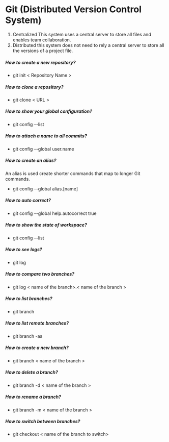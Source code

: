 
# Git (Distributed Version Control System)

1. Centralized 
This system uses a central server to store all files and enables team collaboration.
2. Distributed
this system does not need to rely a central server to store all the versions of a project file.

##### How to create a new repository?
* git init < Repository Name >
##### How to clone a repository?
* git clone < URL >
##### How to show your global configuration?
* git config --list
##### How to attach a name to all commits?
* git config --global user.name <name>
##### How to create an alias?
An alias is used  create shorter commands that map to longer Git commands. 
* git config --global alias.[name] <command>
##### How to auto correct?
* git config --global help.autocorrect true

##### How to show the state of workspace?
* git config --list
##### How to see logs?
* git log
##### How to compare two branches?
* git log < name of the branch>.< name of the branch >
##### How to list branches?
* git branch

##### How to list remote branches?
* git branch -aa
##### How to create a new branch?
* git branch < name of the branch >
##### How to delete a branch?
* git branch -d < name of the branch >
##### How to rename a branch?
* git branch -m < name of the branch >
##### How to switch between branches?
* git checkout < name of the branch to switch>
